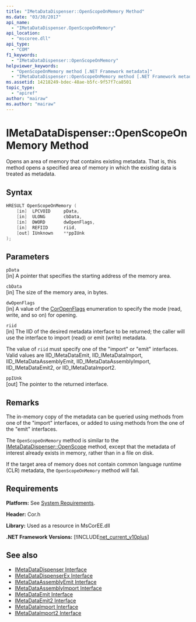```yaml
---
title: "IMetaDataDispenser::OpenScopeOnMemory Method"
ms.date: "03/30/2017"
api_name: 
  - "IMetaDataDispenser.OpenScopeOnMemory"
api_location: 
  - "mscoree.dll"
api_type: 
  - "COM"
f1_keywords: 
  - "IMetaDataDispenser::OpenScopeOnMemory"
helpviewer_keywords: 
  - "OpenScopeOnMemory method [.NET Framework metadata]"
  - "IMetaDataDispenser::OpenScopeOnMemory method [.NET Framework metadata]"
ms.assetid: 14218249-bdec-48ae-b5fc-9f57f7ca8501
topic_type: 
  - "apiref"
author: "mairaw"
ms.author: "mairaw"
---
```

# IMetaDataDispenser::OpenScopeOnMemory Method
Opens an area of memory that contains existing metadata. That is, this method opens a specified area of memory in which the existing data is treated as metadata.  
  
## Syntax  
  
```cpp  
HRESULT OpenScopeOnMemory (  
    [in]  LPCVOID     pData,   
    [in]  ULONG       cbData,   
    [in]  DWORD       dwOpenFlags,   
    [in]  REFIID      riid,   
    [out] IUnknown    **ppIUnk  
);  
```  
  
## Parameters  
 `pData`  
 [in] A pointer that specifies the starting address of the memory area.  
  
 `cbData`  
 [in] The size of the memory area, in bytes.  
  
 `dwOpenFlags`  
 [in] A value of the [CorOpenFlags](../../../../docs/framework/unmanaged-api/metadata/coropenflags-enumeration.md) enumeration to specify the mode (read, write, and so on) for opening.  
  
 `riid`  
 [in] The IID of the desired metadata interface to be returned; the caller will use the interface to import (read) or emit (write) metadata.  
  
 The value of `riid` must specify one of the "import" or "emit" interfaces. Valid values are IID_IMetaDataEmit, IID_IMetaDataImport, IID_IMetaDataAssemblyEmit, IID_IMetaDataAssemblyImport, IID_IMetaDataEmit2, or IID_IMetaDataImport2.  
  
 `ppIUnk`  
 [out] The pointer to the returned interface.  
  
## Remarks  
 The in-memory copy of the metadata can be queried using methods from one of the "import" interfaces, or added to using methods from the one of the "emit" interfaces.  
  
 The `OpenScopeOnMemory` method is similar to the [IMetaDataDispenser::OpenScope](../../../../docs/framework/unmanaged-api/metadata/imetadatadispenser-openscope-method.md) method, except that the metadata of interest already exists in memory, rather than in a file on disk.  
  
 If the target area of memory does not contain common language runtime (CLR) metadata, the `OpenScopeOnMemory` method will fail.  
  
## Requirements  
 **Platform:** See [System Requirements](../../../../docs/framework/get-started/system-requirements.md).  
  
 **Header:** Cor.h  
  
 **Library:** Used as a resource in MsCorEE.dll  
  
 **.NET Framework Versions:** [!INCLUDE[net_current_v10plus](../../../../includes/net-current-v10plus-md.md)]  
  
## See also

- [IMetaDataDispenser Interface](../../../../docs/framework/unmanaged-api/metadata/imetadatadispenser-interface.md)
- [IMetaDataDispenserEx Interface](../../../../docs/framework/unmanaged-api/metadata/imetadatadispenserex-interface.md)
- [IMetaDataAssemblyEmit Interface](../../../../docs/framework/unmanaged-api/metadata/imetadataassemblyemit-interface.md)
- [IMetaDataAssemblyImport Interface](../../../../docs/framework/unmanaged-api/metadata/imetadataassemblyimport-interface.md)
- [IMetaDataEmit Interface](../../../../docs/framework/unmanaged-api/metadata/imetadataemit-interface.md)
- [IMetaDataEmit2 Interface](../../../../docs/framework/unmanaged-api/metadata/imetadataemit2-interface.md)
- [IMetaDataImport Interface](../../../../docs/framework/unmanaged-api/metadata/imetadataimport-interface.md)
- [IMetaDataImport2 Interface](../../../../docs/framework/unmanaged-api/metadata/imetadataimport2-interface.md)
